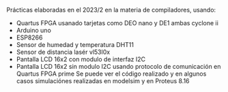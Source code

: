 Prácticas elaboradas en el 2023/2 en la materia de compiladores, usando: 
- Quartus FPGA usanado tarjetas como DEO nano y DE1 ambas cyclone ii
- Arduino uno
- ESP8266
- Sensor de humedad y temperatura DHT11
- Sensor de distancia lasér vl53l0x
- Pantalla LCD 16x2 con modulo de interfaz I2C
- Pantalla LCD 16x2 sin modulo I2C usando protocolo de comunicación en Quartus FPGA prime
Se puede ver el código realizado y en algunos casos simulaciónes realizadas en modelsim y en Proteus 8.16
